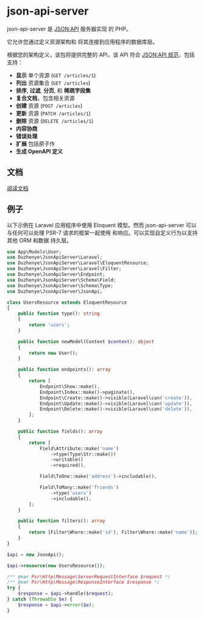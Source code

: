 # json-api-server

json-api-server 是 [JSON:API](http://jsonapi.org) 服务器实现 的 PHP。

它允许您通过定义资源架构和 将其连接到应用程序的数据库层。

根据您的架构定义，该包将提供完整的 API，该 API 符合 [JSON:API 规范](https://jsonapi.org/format/)，包括 支持：

-   **显示** 单个资源 (`GET /articles/1`)
-   **列出** 资源集合 (`GET /articles`)
-   **排序**, **过滤**, **分页**, 和 **稀疏字段集**
-   **复合文档**，包含相关资源
-   **创建** 资源 (`POST /articles`)
-   **更新** 资源 (`PATCH /articles/1`)
-   **删除** 资源 (`DELETE /articles/1`)
-   **内容协商**
-   **错误处理**
-   **扩展** 包括原子作
-   **生成 OpenAPI 定义**

## 文档

[阅读文档](https://github.com/duzhenye/jsonapiserver/docs)

## 例子

以下示例在 Laravel 应用程序中使用 Eloquent 模型。然而 json-api-server 可以与任何可以处理 PSR-7 请求的框架一起使用 和响应。可以实现自定义行为以支持其他 ORM 和数据 持久层。

```php
use App\Models\User;
use Duzhenye\JsonApiServer\Laravel;
use Duzhenye\JsonApiServer\Laravel\EloquentResource;
use Duzhenye\JsonApiServer\Laravel\Filter;
use Duzhenye\JsonApiServer\Endpoint;
use Duzhenye\JsonApiServer\Schema\Field;
use Duzhenye\JsonApiServer\Schema\Type;
use Duzhenye\JsonApiServer\JsonApi;

class UsersResource extends EloquentResource
{
    public function type(): string
    {
        return 'users';
    }

    public function newModel(Context $context): object
    {
        return new User();
    }

    public function endpoints(): array
    {
        return [
            Endpoint\Show::make(),
            Endpoint\Index::make()->paginate(),
            Endpoint\Create::make()->visible(Laravel\can('create')),
            Endpoint\Update::make()->visible(Laravel\can('update')),
            Endpoint\Delete::make()->visible(Laravel\can('delete')),
        ];
    }

    public function fields(): array
    {
        return [
            Field\Attribute::make('name')
                ->type(Type\Str::make())
                ->writable()
                ->required(),

            Field\ToOne::make('address')->includable(),

            Field\ToMany::make('friends')
                ->type('users')
                ->includable(),
        ];
    }

    public function filters(): array
    {
        return [Filter\Where::make('id'), Filter\Where::make('name')];
    }
}

$api = new JsonApi();

$api->resource(new UsersResource());

/** @var Psr\Http\Message\ServerRequestInterface $request */
/** @var Psr\Http\Message\ResponseInterface $response */
try {
    $response = $api->handle($request);
} catch (Throwable $e) {
    $response = $api->error($e);
}
```
